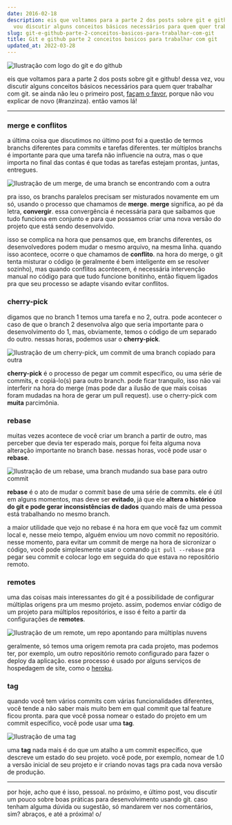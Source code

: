 ```yaml
---
date: 2016-02-18
description: eis que voltamos para a parte 2 dos posts sobre git e github! dessa vez,
  vou discutir alguns conceitos básicos necessários para quem quer trabalhar com git.
slug: git-e-github-parte-2-conceitos-basicos-para-trabalhar-com-git
title: Git e github parte 2 conceitos basicos para trabalhar com git
updated_at: 2022-03-28
---
```

   
![Ilustração com logo do git e do github](/blog/assets/cover-git-2.png)   
   
eis que voltamos para a parte 2 dos posts sobre git e github! dessa vez, vou discutir alguns conceitos básicos necessários para quem quer trabalhar com git. se ainda não leu o primeiro post, [façam o favor](https://www.ratamero.com/blog/git-e-github-parte-1-o-que-sao-e-como-usar/), porque não vou explicar de novo (#ranzinza). então vamos lá!   
   
* * *   
   
### merge e conflitos   
   
a última coisa que discutimos no último post foi a questão de termos branchs diferentes para commits e tarefas diferentes. ter múltiplos branchs é importante para que uma tarefa não influencie na outra, mas o que importa no final das contas é que todas as tarefas estejam prontas, juntas, entregues.   
   
![Ilustração de um merge, de uma branch se encontrando com a outra](/blog/assets/merge.jpg)   
   
pra isso, os branchs paralelos precisam ser misturados novamente em um só, usando o processo que chamamos de **merge**. **merge** significa, ao pé da letra, **convergir**. essa convergência é necessária para que saibamos que tudo funciona em conjunto e para que possamos criar uma nova versão do projeto que está sendo desenvolvido.   
   
isso se complica na hora que pensamos que, em branchs diferentes, os desenvolvedores podem mudar o mesmo arquivo, na mesma linha. quando isso acontece, ocorre o que chamamos de **conflito**. na hora do merge, o git tenta misturar o código (e geralmente é bem inteligente em se resolver sozinho), mas quando conflitos acontecem, é necessária intervenção manual no código para que tudo funcione bonitinho, então fiquem ligados pra que seu processo se adapte visando evitar conflitos.   
   
### cherry-pick   
   
digamos que no branch 1 temos uma tarefa e no 2, outra. pode acontecer o caso de que o branch 2 desenvolva algo que seria importante para o desenvolvimento do 1, mas, obviamente, temos o código de um separado do outro. nessas horas, podemos usar o **cherry-pick**.   
   
![Ilustração de um cherry-pick, um commit de uma branch copiado para outra](/blog/assets/cherry-pick.jpg)   
   
**cherry-pick** é o processo de pegar um commit específico, ou uma série de commits, e copiá-lo(s) para outro branch. pode ficar tranquilo, isso não vai interferir na hora do merge (mas pode dar a ilusão de que mais coisas foram mudadas na hora de gerar um pull request). use o cherry-pick com **muita** parcimônia.   
   
### rebase   
   
muitas vezes acontece de você criar um branch a partir de outro, mas perceber que devia ter esperado mais, porque foi feita alguma nova alteração importante no branch base. nessas horas, você pode usar o **rebase**.   
   
![Ilustração de um rebase, uma branch mudando sua base para outro commit](/blog/assets/rebase.jpg)   
   
**rebase** é o ato de mudar o commit base de uma série de commits. ele é útil em alguns momentos, mas deve ser **evitado**, já que ele **altera o histórico do git e pode gerar inconsistências de dados** quando mais de uma pessoa está trabalhando no mesmo branch.   
   
a maior utilidade que vejo no rebase é na hora em que você faz um commit local e, nesse meio tempo, alguém enviou um novo commit no repositório. nesse momento, para evitar um commit de merge na hora de sicronizar o código, você pode simplesmente usar o comando `git pull --rebase` pra pegar seu commit e colocar logo em seguida do que estava no repositório remoto.   
   
### remotes   
   
uma das coisas mais interessantes do git é a possibilidade de configurar múltiplas origens pra um mesmo projeto. assim, podemos enviar código de um projeto para múltiplos repositórios, e isso é feito a partir da configurações de **remotes**.   
   
![Ilustração de um remote, um repo apontando para múltiplas nuvens](/blog/assets/remotes.jpg)   
   
geralmente, só temos uma origem remota pra cada projeto, mas podemos ter, por exemplo, um outro repositório remoto configurado para fazer o deploy da aplicação. esse processo é usado por alguns serviços de hospedagem de site, como o [heroku](https://heroku.com/).   
   
### tag   
   
quando você tem vários commits com várias funcionalidades diferentes, você tende a não saber mais muito bem em qual commit que tal feature ficou pronta. para que você possa nomear o estado do projeto em um commit específico, você pode usar uma **tag**.   
   
![Ilustração de uma tag](/blog/assets/tag.jpg)   
   
uma **tag** nada mais é do que um atalho a um commit específico, que descreve um estado do seu projeto. você pode, por exemplo, nomear de 1.0 a versão inicial de seu projeto e ir criando novas tags pra cada nova versão de produção.   
   
* * *   
   
por hoje, acho que é isso, pessoal. no próximo, e último post, vou discutir um pouco sobre boas práticas para desenvolvimento usando git. caso tenham alguma dúvida ou sugestão, só mandarem ver nos comentários, sim? abraços, e até a próxima! o/